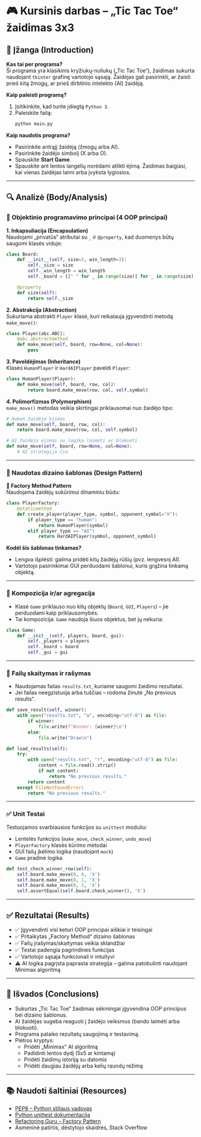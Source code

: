 
# 🎮 Kursinis darbas – „Tic Tac Toe“ žaidimas 3x3

## 📌 Įžanga (Introduction)

**Kas tai per programa?**  
Ši programa yra klasikinis kryžiukų-nuliukų („Tic Tac Toe“),
žaidimas sukurta naudojant `tkinter` grafinę vartotojo sąsają.
Žaidėjas gali pasirinkti, ar žaisti prieš kitą žmogų, ar prieš dirbtinio intelekto (AI) žaidėją.

**Kaip paleisti programą?**  
1. Įsitikinkite, kad turite įdiegtą `Python 3`.
2. Paleiskite failą:
   ```bash
   python main.py
   ```

**Kaip naudotis programa?**  
- Pasirinkite antrąjį žaidėją (žmogų arba AI).
- Pasirinkite žaidėjo simbolį (X arba O).
- Spauskite **Start Game**.
- Spauskite ant lentos langelių norėdami atlikti ėjimą. Žaidimas baigiasi, kai vienas žaidėjas laimi arba įvyksta lygiosios.

---

## 🔍 Analizė (Body/Analysis)

### 🧱 Objektinio programavimo principai (4 OOP principai)

**1. Inkapsuliacija (Encapsulation)**  
Naudojami „privatūs“ atributai su `_` ir `@property`, kad duomenys būtų saugomi klasės viduje:
```python
class Board:
    def __init__(self, size=3, win_length=3):
        self._size = size
        self._win_length = win_length
        self._board = [[" " for _ in range(size)] for _ in range(size)]

    @property
    def size(self):
        return self._size
```

**2. Abstrakcija (Abstraction)**  
Sukuriama abstrakti `Player` klasė, kuri reikalauja įgyvendinti metodą `make_move()`:
```python
class Player(abc.ABC):
    @abc.abstractmethod
    def make_move(self, board, row=None, col=None):
        pass
```

**3. Paveldėjimas (Inheritance)**  
Klasės `HumanPlayer` ir `HardAIPlayer` paveldi `Player`:
```python
class HumanPlayer(Player):
    def make_move(self, board, row, col):
        return board.make_move(row, col, self.symbol)
```

**4. Polimorfizmas (Polymorphism)**  
`make_move()` metodas veikia skirtingai priklausomai nuo žaidėjo tipo:
```python
# Human žaidėjo ėjimas
def make_move(self, board, row, col):
    return board.make_move(row, col, self.symbol)

# AI žaidėjo ėjimas su logika laimėti ar blokuoti
def make_move(self, board, row=None, col=None):
    # AI strategija čia
```

---

### 🎨 Naudotas dizaino šablonas (Design Pattern)

**🎯 Factory Method Pattern**  
Naudojama žaidėjų sukūrimui dinaminiu būdu:

```python
class PlayerFactory:
    @staticmethod
    def create_player(player_type, symbol, opponent_symbol="X"):
        if player_type == "human":
            return HumanPlayer(symbol)
        elif player_type == "AI":
            return HardAIPlayer(symbol, opponent_symbol)
```

**Kodėl šis šablonas tinkamas?**
- Lengva išplėsti: galima pridėti kitų žaidėjų rūšių (pvz. lengvesnį AI).
- Vartotojo pasirinkimai GUI perduodami šablonui, kuris grąžina tinkamą objektą.

---

### 🔧 Kompozicija ir/ar agregacija

- Klasė `Game` priklauso nuo kitų objektų (`Board`, `GUI`, `Players`) – jie perduodami kaip priklausomybės.
- Tai kompozicija: `Game` naudoja šiuos objektus, bet jų nekuria:
```python
class Game:
    def __init__(self, players, board, gui):
        self._players = players
        self._board = board
        self._gui = gui
```

---

### 📂 Failų skaitymas ir rašymas

- Naudojamas failas `results.txt`, kuriame saugomi žaidimo rezultatai.
- Jei failas neegzistuoja arba tuščias – rodoma žinutė „No previous results“.

```python
def save_result(self, winner):
    with open("results.txt", "a", encoding="utf-8") as file:
        if winner:
            file.write(f"Winner: {winner}\n")
        else:
            file.write("Draw\n")

def load_results(self):
    try:
        with open("results.txt", "r", encoding="utf-8") as file:
            content = file.read().strip()
            if not content:
                return "No previous results."
        return content
    except FileNotFoundError:
        return "No previous results."
```

---

### ✅ Unit Testai

Testuojamos svarbiausios funkcijos su `unittest` moduliu:

- Lentelės funkcijos (`make_move`, `check_winner`, `undo_move`)
- `PlayerFactory` klasės kūrimo metodai
- GUI failų įkėlimo logika (naudojant `mock`)
- `Game` pradinė logika

```python
def test_check_winner_row(self):
    self.board.make_move(0, 0, 'X')
    self.board.make_move(0, 1, 'X')
    self.board.make_move(0, 2, 'X')
    self.assertEqual(self.board.check_winner(), 'X')
```

---

## ✅ Rezultatai (Results)

- ✅ Įgyvendinti visi keturi OOP principai aiškiai ir teisingai
- ✅ Pritaikytas „Factory Method“ dizaino šablonas
- ✅ Failų įrašymas/skaitymas veikia sklandžiai
- ✅ Testai padengia pagrindines funkcijas
- ✅ Vartotojo sąsaja funkcionali ir intuityvi
- ⚠️ AI logika pagrįsta paprasta strategija – galima patobulinti naudojant Minimax algoritmą

---

## 🧠 Išvados (Conclusions)

- Sukurtas „Tic Tac Toe“ žaidimas sėkmingai įgyvendina OOP principus bei dizaino šablonus.
- AI žaidėjas sugeba reaguoti į žaidėjo veiksmus (bando laimėti arba blokuoti).
- Programa palaiko rezultatų saugojimą ir testavimą.
- Plėtros kryptys:
  - Pridėti „Minimax“ AI algoritmą
  - Padidinti lentos dydį (5x5 ar kintamą)
  - Pridėti žaidimų istoriją su datomis
  - Pridėti daugiau žaidėjų arba kelių raundų režimą

---

## 📚 Naudoti šaltiniai (Resources)

- [PEP8 – Python stiliaus vadovas](https://peps.python.org/pep-0008/)
- [Python unittest dokumentacija](https://docs.python.org/3/library/unittest.html)
- [Refactoring Guru – Factory Pattern](https://refactoring.guru/design-patterns/factory-method)
- Asmeninė patirtis, dėstytojo skaidrės, Stack Overflow
